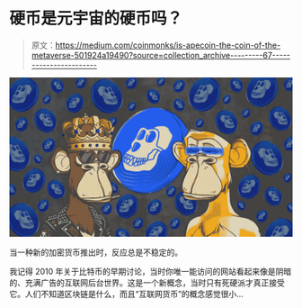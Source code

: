 # 硬币是元宇宙的硬币吗？

> 原文：<https://medium.com/coinmonks/is-apecoin-the-coin-of-the-metaverse-501924a19490?source=collection_archive---------67----------------------->

![](img/3c594453ab8d2bda495c6cdea778d2d2.png)

当一种新的加密货币推出时，反应总是不稳定的。

我记得 2010 年关于比特币的早期讨论，当时你唯一能访问的网站看起来像是阴暗的、充满广告的互联网后台世界。这是一个新概念，当时只有死硬派才真正接受它。人们不知道区块链是什么，而且“互联网货币”的概念感觉很小…